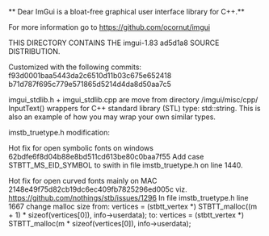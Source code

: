 ** Dear ImGui is a bloat-free graphical user interface library for C++.**

For more information go to https://github.com/ocornut/imgui

THIS DIRECTORY CONTAINS THE imgui-1.83 ad5d1a8 SOURCE DISTRIBUTION.


Customized with the following commits:
f93d0001baa5443da2c6510d11b03c675e652418
b71d787f695c779e571865d5214d4da8d50aa7c5

imgui_stdlib.h + imgui_stdlib.cpp are move from directory /imgui/misc/cpp/
InputText() wrappers for C++ standard library (STL) type: std::string.
This is also an example of how you may wrap your own similar types.

imstb_truetype.h modification:

Hot fix for open symbolic fonts on windows
62bdfe6f8d04b88e8bd511cd613be80c0baa7f55
Add case STBTT_MS_EID_SYMBOL to swith in file imstb_truetype.h on line 1440.

Hot fix for open curved fonts mainly on MAC
2148e49f75d82cb19dc6ec409fb7825296ed005c
viz. https://github.com/nothings/stb/issues/1296
In file imstb_truetype.h line 1667 change malloc size from:
vertices = (stbtt_vertex *) STBTT_malloc((m + 1) * sizeof(vertices[0]), info->userdata);
to:
vertices = (stbtt_vertex *) STBTT_malloc(m * sizeof(vertices[0]), info->userdata);